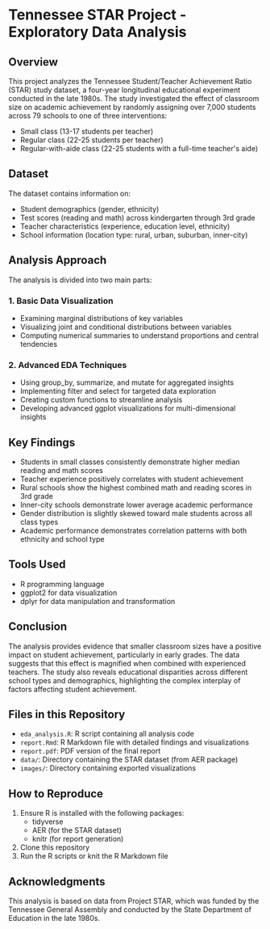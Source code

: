 # Tennessee STAR Project - Exploratory Data Analysis

## Overview
This project analyzes the Tennessee Student/Teacher Achievement Ratio (STAR) study dataset, a four-year longitudinal educational experiment conducted in the late 1980s. The study investigated the effect of classroom size on academic achievement by randomly assigning over 7,000 students across 79 schools to one of three interventions:
- Small class (13-17 students per teacher)
- Regular class (22-25 students per teacher)
- Regular-with-aide class (22-25 students with a full-time teacher's aide)

## Dataset
The dataset contains information on:
- Student demographics (gender, ethnicity)
- Test scores (reading and math) across kindergarten through 3rd grade
- Teacher characteristics (experience, education level, ethnicity)
- School information (location type: rural, urban, suburban, inner-city)

## Analysis Approach
The analysis is divided into two main parts:

### 1. Basic Data Visualization
- Examining marginal distributions of key variables
- Visualizing joint and conditional distributions between variables
- Computing numerical summaries to understand proportions and central tendencies

### 2. Advanced EDA Techniques
- Using group_by, summarize, and mutate for aggregated insights
- Implementing filter and select for targeted data exploration
- Creating custom functions to streamline analysis
- Developing advanced ggplot visualizations for multi-dimensional insights

## Key Findings
- Students in small classes consistently demonstrate higher median reading and math scores
- Teacher experience positively correlates with student achievement
- Rural schools show the highest combined math and reading scores in 3rd grade
- Inner-city schools demonstrate lower average academic performance
- Gender distribution is slightly skewed toward male students across all class types
- Academic performance demonstrates correlation patterns with both ethnicity and school type

## Tools Used
- R programming language
- ggplot2 for data visualization
- dplyr for data manipulation and transformation

## Conclusion
The analysis provides evidence that smaller classroom sizes have a positive impact on student achievement, particularly in early grades. The data suggests that this effect is magnified when combined with experienced teachers. The study also reveals educational disparities across different school types and demographics, highlighting the complex interplay of factors affecting student achievement.

## Files in this Repository
- `eda_analysis.R`: R script containing all analysis code
- `report.Rmd`: R Markdown file with detailed findings and visualizations
- `report.pdf`: PDF version of the final report
- `data/`: Directory containing the STAR dataset (from AER package)
- `images/`: Directory containing exported visualizations

## How to Reproduce
1. Ensure R is installed with the following packages:
   - tidyverse
   - AER (for the STAR dataset)
   - knitr (for report generation)
2. Clone this repository
3. Run the R scripts or knit the R Markdown file

## Acknowledgments
This analysis is based on data from Project STAR, which was funded by the Tennessee General Assembly and conducted by the State Department of Education in the late 1980s.
